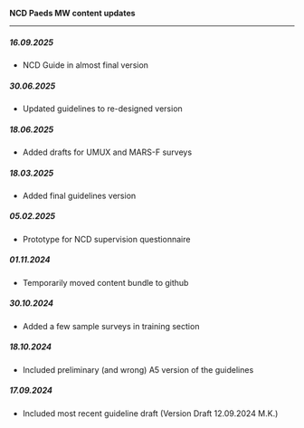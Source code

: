 **NCD Paeds MW content updates**
***

##### 16.09.2025

* NCD Guide in almost final version

##### 30.06.2025

* Updated guidelines to re-designed version

##### 18.06.2025

* Added drafts for UMUX and MARS-F surveys

##### 18.03.2025

* Added final guidelines version

##### 05.02.2025

* Prototype for NCD supervision questionnaire

##### 01.11.2024

* Temporarily moved content bundle to github

##### 30.10.2024

* Added a few sample surveys in training section
 
##### 18.10.2024

* Included preliminary (and wrong) A5 version of the guidelines

##### 17.09.2024

* Included most recent guideline draft (Version Draft 12.09.2024 M.K.)